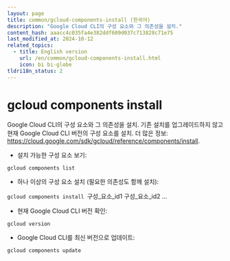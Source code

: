 ```yaml
---
layout: page
title: common/gcloud-components-install (한국어)
description: "Google Cloud CLI의 구성 요소와 그 의존성을 설치."
content_hash: aaacc4c035fa4e382ddf609d037c713828c71e75
last_modified_at: 2024-10-12
related_topics:
  - title: English version
    url: /en/common/gcloud-components-install.html
    icon: bi bi-globe
tldri18n_status: 2
---
```

# gcloud components install

Google Cloud CLI의 구성 요소와 그 의존성을 설치.
기존 설치를 업그레이드하지 않고 현재 Google Cloud CLI 버전의 구성 요소를 설치.
더 많은 정보: <https://cloud.google.com/sdk/gcloud/reference/components/install>.

- 설치 가능한 구성 요소 보기:

`gcloud components list`

- 하나 이상의 구성 요소 설치 (필요한 의존성도 함께 설치):

`gcloud components install `<span class="tldr-var badge badge-pill bg-dark-lm bg-white-dm text-white-lm text-dark-dm font-weight-bold">구성_요소_id1 구성_요소_id2 ...</span>

- 현재 Google Cloud CLI 버전 확인:

`gcloud version`

- Google Cloud CLI를 최신 버전으로 업데이트:

`gcloud components update`
